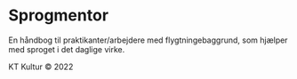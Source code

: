 # Sprogmentor

En håndbog til praktikanter/arbejdere med flygtningebaggrund, som hjælper med sproget i det daglige virke.

KT Kultur © 2022

